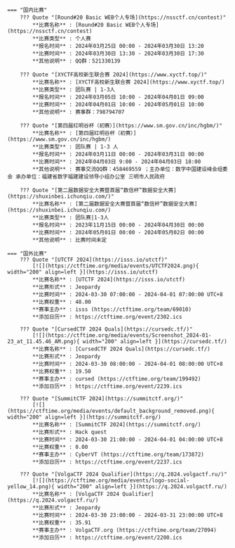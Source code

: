     === "国内比赛"
        ??? Quote "[Round#20 Basic WEB个人专场](https://nssctf.cn/contest)"  
            **比赛名称** : [Round#20 Basic WEB个人专场](https://nssctf.cn/contest)  
            **比赛类型** : 个人赛  
            **报名时间** : 2024年03月25日 00:00 - 2024年03月30日 13:20  
            **比赛时间** : 2024年03月30日 13:30 - 2024年03月30日 17:30  
            **其他说明** : QQ群：521330139  
            
        ??? Quote "[XYCTF高校新生联合赛 2024](https://www.xyctf.top/)"  
            **比赛名称** : [XYCTF高校新生联合赛 2024](https://www.xyctf.top/)  
            **比赛类型** : 团队赛 | 1-3人  
            **报名时间** : 2024年03月05日 10:00 - 2024年04月01日 09:00  
            **比赛时间** : 2024年04月01日 10:00 - 2024年05月01日 10:00  
            **其他说明** : 赛事群：798794707  
            
        ??? Quote "[第四届红明谷杯（初赛）](https://www.sm.gov.cn/inc/hgbm/)"  
            **比赛名称** : [第四届红明谷杯（初赛）](https://www.sm.gov.cn/inc/hgbm/)  
            **比赛类型** : 团队赛 | 1-3 人  
            **报名时间** : 2024年03月11日 00:00 - 2024年03月31日 00:00  
            **比赛时间** : 2024年04月03日 9:00 - 2024年04月03日 18:00  
            **其他说明** : 赛事交流QQ群：458469559 ；主办单位：数字中国建设峰会组委会 承办单位：福建省数字福建建设领导小组办公室 三明市人民政府  
            
        ??? Quote "[第二届数据安全大赛暨首届“数信杯”数据安全大赛](https://shuxinbei.ichunqiu.com/)"  
            **比赛名称** : [第二届数据安全大赛暨首届“数信杯”数据安全大赛](https://shuxinbei.ichunqiu.com/)  
            **比赛类型** : 团队赛|1-3人  
            **报名时间** : 2023年11月15日 00:00 - 2024年04月30日 00:00  
            **比赛时间** : 2024年05月01日 00:00 - 2024年05月02日 00:00  
            **其他说明** : 比赛时间未定  
                
    === "国外比赛"
        ??? Quote "[UTCTF 2024](https://isss.io/utctf)"  
            [![](https://ctftime.org/media/events/UTCTF2024.png){ width="200" align=left }](https://isss.io/utctf)  
            **比赛名称** : [UTCTF 2024](https://isss.io/utctf)  
            **比赛形式** : Jeopardy  
            **比赛时间** : 2024-03-30 07:00:00 - 2024-04-01 07:00:00 UTC+8  
            **比赛权重** : 48.00  
            **赛事主办** : isss (https://ctftime.org/team/69010)  
            **添加日历** : https://ctftime.org/event/2302.ics  
            
        ??? Quote "[CursedCTF 2024 Quals](https://cursedc.tf/)"  
            [![](https://ctftime.org/media/events/Screenshot_2024-01-23_at_11.45.46_AM.png){ width="200" align=left }](https://cursedc.tf/)  
            **比赛名称** : [CursedCTF 2024 Quals](https://cursedc.tf/)  
            **比赛形式** : Jeopardy  
            **比赛时间** : 2024-03-30 08:00:00 - 2024-04-01 08:00:00 UTC+8  
            **比赛权重** : 19.50  
            **赛事主办** : cursed (https://ctftime.org/team/199492)  
            **添加日历** : https://ctftime.org/event/2239.ics  
            
        ??? Quote "[SummitCTF 2024](https://summitctf.org/)"  
            [![](https://ctftime.org/media/events/default_background_removed.png){ width="200" align=left }](https://summitctf.org/)  
            **比赛名称** : [SummitCTF 2024](https://summitctf.org/)  
            **比赛形式** : Hack quest  
            **比赛时间** : 2024-03-30 21:00:00 - 2024-04-01 04:00:00 UTC+8  
            **比赛权重** : 0.00  
            **赛事主办** : CyberVT (https://ctftime.org/team/173872)  
            **添加日历** : https://ctftime.org/event/2237.ics  
            
        ??? Quote "[VolgaCTF 2024 Qualifier](https://q.2024.volgactf.ru/)"  
            [![](https://ctftime.org/media/events/logo-social-yellow_14.png){ width="200" align=left }](https://q.2024.volgactf.ru/)  
            **比赛名称** : [VolgaCTF 2024 Qualifier](https://q.2024.volgactf.ru/)  
            **比赛形式** : Jeopardy  
            **比赛时间** : 2024-03-30 23:00:00 - 2024-03-31 23:00:00 UTC+8  
            **比赛权重** : 35.91  
            **赛事主办** : VolgaCTF.org (https://ctftime.org/team/27094)  
            **添加日历** : https://ctftime.org/event/2200.ics  
            